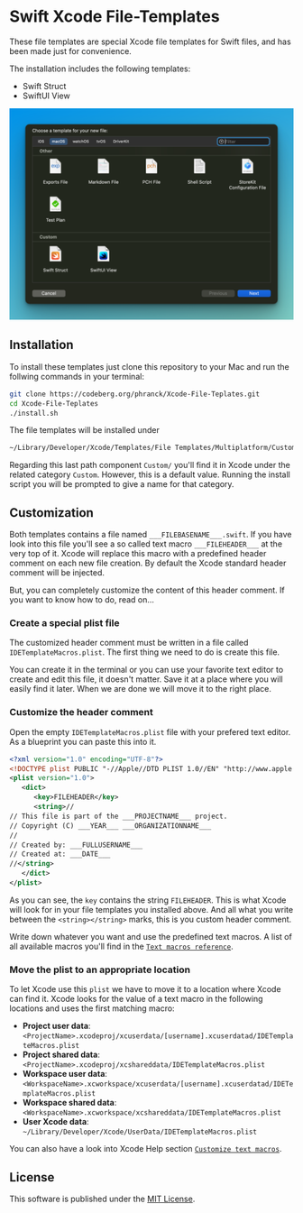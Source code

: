 # Swift Xcode File-Templates

These file templates are special Xcode file templates for Swift files, and has been made just for convenience.

The installation includes the following templates:

* Swift Struct
* SwiftUI View

![Xcode File Templates](img/file-templates.png)

## Installation

To install these templates just clone this repository to your Mac and run the follwing commands in your terminal:

```bash
git clone https://codeberg.org/phranck/Xcode-File-Teplates.git
cd Xcode-File-Teplates
./install.sh
```

The file templates will be installed under 

```bash
~/Library/Developer/Xcode/Templates/File Templates/Multiplatform/Custom/
```

Regarding this last path component `Custom/` you'll find it in Xcode under the related category `Custom`. However, this is a default value. Running the install script you will be prompted to give a name for that category.

## Customization

Both templates contains a file named `___FILEBASENAME___.swift`. If you have look into this file you'll see a so called text macro `___FILEHEADER___` at the very top of it. Xcode will replace this macro with a predefined header comment on each new file creation. By default the Xcode standard header comment will be injected.

But, you can completely customize the content of this header comment. If you want to know how to do, read on...

### Create a special plist file

The customized header comment must be written in a file called `IDETemplateMacros.plist`. The first thing we need to do is create this file.

You can create it in the terminal or you can use your favorite text editor to create and edit this file, it doesn't matter. Save it at a place where you will easily find it later. When we are done we will move it to the right place.

### Customize the header comment

Open the empty `IDETemplateMacros.plist` file with your prefered text editor. As a blueprint you can paste this into it.

```xml
<?xml version="1.0" encoding="UTF-8"?>
<!DOCTYPE plist PUBLIC "-//Apple//DTD PLIST 1.0//EN" "http://www.apple.com/DTDs/PropertyList-1.0.dtd">
<plist version="1.0">
   <dict>
      <key>FILEHEADER</key>
      <string>//
// This file is part of the ___PROJECTNAME___ project. 
// Copyright (C) ___YEAR___ ___ORGANIZATIONNAME___
//
// Created by: ___FULLUSERNAME___
// Created at: ___DATE___
//</string>
   </dict>
</plist>
```

As you can see, the `key` contains the string `FILEHEADER`. This is what Xcode will look for in your file templates you installed above. And all what you write between the `<string></string>` marks, this is you custom header comment.

Write down whatever you want and use the predefined text macros. A list of all available macros you'll find in the [`Text macros reference`](https://help.apple.com/xcode/mac/11.4/index.html?localePath=en.lproj#/dev7fe737ce0).

### Move the plist to an appropriate location

To let Xcode use this `plist` we have to move it to a location where Xcode can find it. Xcode looks for the value of a text macro in the following locations and uses the first matching macro:

* **Project user data**:  \
`<ProjectName>.xcodeproj/xcuserdata/[username].xcuserdatad/IDETemplateMacros.plist`
* **Project shared data**:  \
`<ProjectName>.xcodeproj/xcshareddata/IDETemplateMacros.plist`
* **Workspace user data**:  \
`<WorkspaceName>.xcworkspace/xcuserdata/[username].xcuserdatad/IDETemplateMacros.plist`
* **Workspace shared data**:  \
`<WorkspaceName>.xcworkspace/xcshareddata/IDETemplateMacros.plist`
* **User Xcode data**:  \
`~/Library/Developer/Xcode/UserData/IDETemplateMacros.plist`

You can also have a look into Xcode Help section [`Customize text macros`](https://help.apple.com/xcode/mac/11.4/index.html?localePath=en.lproj#/dev91a7a31fc).

## License
This software is published under the [MIT License](http://woodbytes.mit-license.org).

